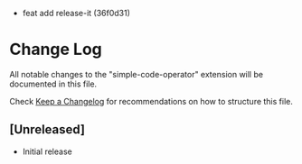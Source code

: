 

* feat add release-it (36f0d31)

# Change Log

All notable changes to the "simple-code-operator" extension will be documented in this file.

Check [Keep a Changelog](http://keepachangelog.com/) for recommendations on how to structure this file.

## [Unreleased]

- Initial release
